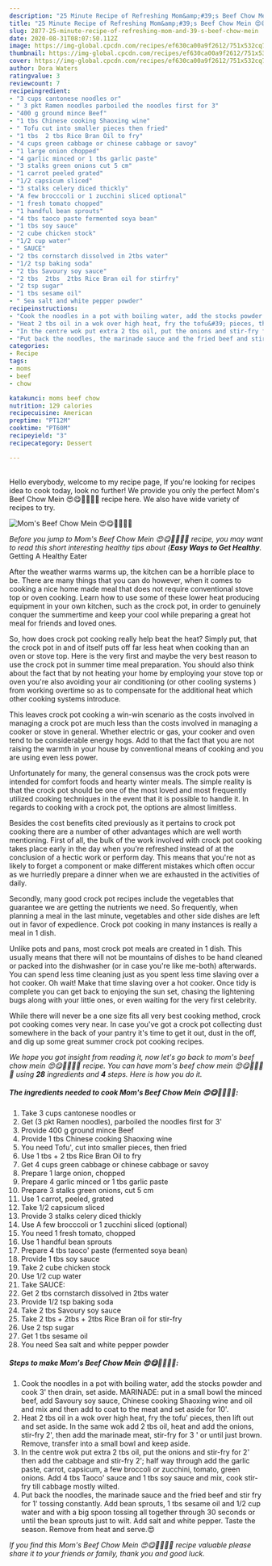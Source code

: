 ```yaml
---
description: "25 Minute Recipe of Refreshing Mom&amp;#39;s Beef Chow Mein 😍😋🐂🍝🍗🥗"
title: "25 Minute Recipe of Refreshing Mom&amp;#39;s Beef Chow Mein 😍😋🐂🍝🍗🥗"
slug: 2877-25-minute-recipe-of-refreshing-mom-and-39-s-beef-chow-mein
date: 2020-08-31T08:07:50.112Z
image: https://img-global.cpcdn.com/recipes/ef630ca00a9f2612/751x532cq70/moms-beef-chow-mein-😍😋🐂🍝🍗🥗-recipe-main-photo.jpg
thumbnail: https://img-global.cpcdn.com/recipes/ef630ca00a9f2612/751x532cq70/moms-beef-chow-mein-😍😋🐂🍝🍗🥗-recipe-main-photo.jpg
cover: https://img-global.cpcdn.com/recipes/ef630ca00a9f2612/751x532cq70/moms-beef-chow-mein-😍😋🐂🍝🍗🥗-recipe-main-photo.jpg
author: Dora Waters
ratingvalue: 3
reviewcount: 7
recipeingredient:
- "3 cups cantonese noodles or"
- " 3 pkt Ramen noodles parboiled the noodles first for 3"
- "400 g ground mince Beef"
- "1 tbs Chinese cooking Shaoxing wine"
- " Tofu cut into smaller pieces then fried"
- "1 tbs  2 tbs Rice Bran Oil to fry"
- "4 cups green cabbage or chinese cabbage or savoy"
- "1 large onion chopped"
- "4 garlic minced or 1 tbs garlic paste"
- "3 stalks green onions cut 5 cm"
- "1 carrot peeled grated"
- "1/2 capsicum sliced"
- "3 stalks celery diced thickly"
- "A few brocccoli or 1 zucchini sliced optional"
- "1 fresh tomato chopped"
- "1 handful bean sprouts"
- "4 tbs taoco paste fermented soya bean"
- "1 tbs soy sauce"
- "2 cube chicken stock"
- "1/2 cup water"
- " SAUCE"
- "2 tbs cornstarch dissolved in 2tbs water"
- "1/2 tsp baking soda"
- "2 tbs Savoury soy sauce"
- "2 tbs  2tbs  2tbs Rice Bran oil for stirfry"
- "2 tsp sugar"
- "1 tbs sesame oil"
- " Sea salt and white pepper powder"
recipeinstructions:
- "Cook the noodles in a pot with boiling water, add the stocks powder and cook 3&#39; then drain, set aside. MARINADE: put in a small bowl the minced beef, add Savoury soy sauce, Chinese cooking Shaoxing wine and oil and mix and then add to coat to the meat and set aside for 10&#39;."
- "Heat 2 tbs oil in a wok over high heat, fry the tofu&#39; pieces, then lift out and set aside. In the same wok add 2 tbs oil, heat and add the onions, stir-fry 2&#39;, then add the marinade meat, stir-fry for 3 &#39; or until just brown. Remove, transfer into a small bowl and keep aside."
- "In the centre wok put extra 2 tbs oil, put the onions and stir-fry for 2&#39; then add the cabbage and stir-fry 2&#39;; half way through add the garlic paste, carrot, capsicum, a few broccoli or zucchini, tomato, green onions. Add 4 tbs Taoco&#39; sauce and 1 tbs soy sauce and mix, cook stir-fry till cabbage mostly wilted."
- "Put back the noodles, the marinade sauce and the fried beef and stir fry for 1&#39; tossing constantly. Add bean sprouts, 1 tbs sesame oil and 1/2 cup water and with a big spoon tossing all together through 30 seconds or until the bean sprouts just to wilt. Add salt and white pepper. Taste the season. Remove from heat and serve.😍"
categories:
- Recipe
tags:
- moms
- beef
- chow

katakunci: moms beef chow 
nutrition: 129 calories
recipecuisine: American
preptime: "PT12M"
cooktime: "PT60M"
recipeyield: "3"
recipecategory: Dessert

---
```

<br>
Hello everybody, welcome to my recipe page, If you're looking for recipes idea to cook today, look no further! We provide you only the perfect Mom&#39;s Beef Chow Mein 😍😋🐂🍝🍗🥗 recipe here. We also have wide variety of recipes to try.
<br>


![Mom&#39;s Beef Chow Mein 😍😋🐂🍝🍗🥗](https://img-global.cpcdn.com/recipes/ef630ca00a9f2612/751x532cq70/moms-beef-chow-mein-😍😋🐂🍝🍗🥗-recipe-main-photo.jpg)

<i>Before you jump to Mom&#39;s Beef Chow Mein 😍😋🐂🍝🍗🥗 recipe, you may want to read this short interesting healthy tips about {<strong>Easy Ways to Get Healthy</strong>.</i>
Getting A Healthy Eater


After the weather warms warms up, the kitchen can be a horrible place to be. There are many things that you can do however, when it comes to cooking a nice home made meal that does not require conventional stove top or oven cooking. Learn how to use some of these lower heat producing equipment in your own kitchen, such as the crock pot, in order to genuinely conquer the summertime and keep your cool while preparing a great hot meal for friends and loved ones.

So, how does crock pot cooking really help beat the heat? Simply put, that the crock pot in and of itself puts off far less heat when cooking than an oven or stove top. Here is the very first and maybe the very best reason to use the crock pot in summer time meal preparation. You should also think about the fact that by not heating your home by employing your stove top or oven you're also avoiding your air conditioning (or other cooling systems ) from working overtime so as to compensate for the additional heat which other cooking systems introduce.

This leaves crock pot cooking a win-win scenario as the costs involved in managing a crock pot are much less than the costs involved in managing a cooker or stove in general. Whether electric or gas, your cooker and oven tend to be considerable energy hogs. Add to that the fact that you are not raising the warmth in your house by conventional means of cooking and you are using even less power.

Unfortunately for many, the general consensus was the crock pots were intended for comfort foods and hearty winter meals.  The simple reality is that the crock pot should be one of the most loved and most frequently utilized cooking techniques in the event that it is possible to handle it. In regards to cooking with a crock pot, the options are almost limitless.  



Besides the cost benefits cited previously as it pertains to crock pot cooking there are a number of other advantages which are well worth mentioning. First of all, the bulk of the work involved with crock pot cooking takes place early in the day when you're refreshed instead of at the conclusion of a hectic work or perform day. This means that you're not as likely to forget a component or make different mistakes which often occur as we hurriedly prepare a dinner when we are exhausted in the activities of daily.

Secondly, many good crock pot recipes include the vegetables that guarantee we are getting the nutrients we need. So frequently, when planning a meal in the last minute, vegetables and other side dishes are left out in favor of expedience. Crock pot cooking in many instances is really a meal in 1 dish.

 Unlike pots and pans, most crock pot meals are created in 1 dish. This usually means that there will not be mountains of dishes to be hand cleaned or packed into the dishwasher (or in case you're like me-both) afterwards. You can spend less time cleaning just as you spent less time slaving over a hot cooker. Oh wait! Make that time slaving over a hot cooker. Once tidy is complete you can get back to enjoying the sun set, chasing the lightening bugs along with your little ones, or even waiting for the very first celebrity.

While there will never be a one size fits all very best cooking method, crock pot cooking comes very near. In case you've got a crock pot collecting dust somewhere in the back of your pantry it's time to get it out, dust in the off, and dig up some great summer crock pot cooking recipes.


<i>We hope you got insight from reading it, now let's go back to mom&#39;s beef chow mein 😍😋🐂🍝🍗🥗 recipe. You can have mom&#39;s beef chow mein 😍😋🐂🍝🍗🥗 using <strong>28</strong> ingredients and <strong>4</strong> steps. Here is how you do it.
</i>

##### The ingredients needed to cook Mom&#39;s Beef Chow Mein 😍😋🐂🍝🍗🥗:

1. Take 3 cups cantonese noodles or
1. Get  (3 pkt Ramen noodles), parboiled the noodles first for 3&#39;
1. Provide 400 g ground mince Beef
1. Provide 1 tbs Chinese cooking Shaoxing wine
1. You need  Tofu&#39;, cut into smaller pieces, then fried
1. Use 1 tbs + 2 tbs Rice Bran Oil to fry
1. Get 4 cups green cabbage or chinese cabbage or savoy
1. Prepare 1 large onion, chopped
1. Prepare 4 garlic minced or 1 tbs garlic paste
1. Prepare 3 stalks green onions, cut 5 cm
1. Use 1 carrot, peeled, grated
1. Take 1/2 capsicum sliced
1. Provide 3 stalks celery diced thickly
1. Use A few brocccoli or 1 zucchini sliced (optional)
1. You need 1 fresh tomato, chopped
1. Use 1 handful bean sprouts
1. Prepare 4 tbs taoco&#39; paste (fermented soya bean)
1. Provide 1 tbs soy sauce
1. Take 2 cube chicken stock
1. Use 1/2 cup water
1. Take  SAUCE:
1. Get 2 tbs cornstarch dissolved in 2tbs water
1. Provide 1/2 tsp baking soda
1. Take 2 tbs Savoury soy sauce
1. Take 2 tbs + 2tbs + 2tbs Rice Bran oil for stir-fry
1. Use 2 tsp sugar
1. Get 1 tbs sesame oil
1. You need  Sea salt and white pepper powder


##### Steps to make Mom&#39;s Beef Chow Mein 😍😋🐂🍝🍗🥗:

1. Cook the noodles in a pot with boiling water, add the stocks powder and cook 3&#39; then drain, set aside. MARINADE: put in a small bowl the minced beef, add Savoury soy sauce, Chinese cooking Shaoxing wine and oil and mix and then add to coat to the meat and set aside for 10&#39;.
1. Heat 2 tbs oil in a wok over high heat, fry the tofu&#39; pieces, then lift out and set aside. In the same wok add 2 tbs oil, heat and add the onions, stir-fry 2&#39;, then add the marinade meat, stir-fry for 3 &#39; or until just brown. Remove, transfer into a small bowl and keep aside.
1. In the centre wok put extra 2 tbs oil, put the onions and stir-fry for 2&#39; then add the cabbage and stir-fry 2&#39;; half way through add the garlic paste, carrot, capsicum, a few broccoli or zucchini, tomato, green onions. Add 4 tbs Taoco&#39; sauce and 1 tbs soy sauce and mix, cook stir-fry till cabbage mostly wilted.
1. Put back the noodles, the marinade sauce and the fried beef and stir fry for 1&#39; tossing constantly. Add bean sprouts, 1 tbs sesame oil and 1/2 cup water and with a big spoon tossing all together through 30 seconds or until the bean sprouts just to wilt. Add salt and white pepper. Taste the season. Remove from heat and serve.😍




<i>If you find this Mom&#39;s Beef Chow Mein 😍😋🐂🍝🍗🥗 recipe valuable please share it to your friends or family, thank you and good luck.</i>
